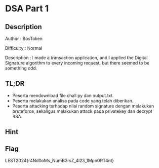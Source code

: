 # DSA Part 1
## Description

Author : BosToken

Difficulty : Normal

Description : I made a transaction application, and I applied the Digital Signature algorithm to every incoming request, but there seemed to be something odd.

## TL;DR

- Peserta mendownload file chall.py dan output.txt.
- Peserta melakukan analisa pada code yang telah diberikan.
- Peserta attacking terhadap nilai random signature dengan melakukan bruteforce, sekaligus melakukan attack pada privatekey dan decrypt RSA.

## Hint 

## Flag

LEST2024{r4Nd0oMs_NumB3rsZ_4l23_1Mpo0RT4nt}